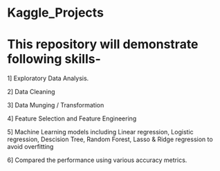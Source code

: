 # Kaggle_Projects



















# This repository will demonstrate following skills-

 1] Exploratory Data Analysis.
 
 2] Data Cleaning
 
 3] Data Munging / Transformation
 
 4] Feature Selection and Feature Engineering
 
 5] Machine Learning models including Linear regression,
 Logistic regression, Descision Tree, Random Forest, Lasso & Ridge regression to avoid overfitting
 
 6] Compared the performance using various accuracy metrics.
